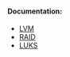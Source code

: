 #### Documentation:
- [LVM](https://wiki.archlinux.org/title/LVM)
- [RAID](https://wiki.archlinux.org/title/RAID)
- [LUKS](https://gitlab.com/cryptsetup/cryptsetup/-/wikis/DMCrypt)
